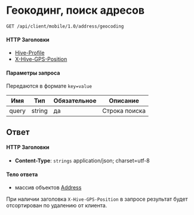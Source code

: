 # Геокодинг, поиск адресов

`GET /api/client/mobile/1.0/address/geocoding`

#### HTTP Заголовки
* [Hive-Profile](http_headers.md)
* [X-Hive-GPS-Position](http_headers.md)

#### Параметры запроса
Передаются в формате `key=value`

Имя | Тип | Обязательное | Описание
--- | --- | --- | ---
query | string | да | Строка поиска


 ## Ответ
 
#### HTTP Заголовки
* **Content-Type**:	`strings` application/json; charset=utf-8

#### Тело ответа
* массив объектов [Address](objects.md#address-fields)


При наличии заголовка `X-Hive-GPS-Position` в запросе результат будет отсортирован по удалению от клиента.


